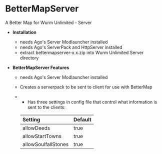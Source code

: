 # BetterMapServer
A Better Map for Wurm Unlimited - Server

- **Installation**
  - needs Ago's Server Modlauncher installed
  - needs Ago's ServerPack and HttpServer installed
  - extract bettermapserver-x.x.zip into Wurm Unlimited Server directory

- **BetterMapServer Features**
  - needs Ago's Server Modlauncher installed
  - Creates a serverpack to be sent to client for use with BetterMap
  - - Has three settings in config file that control what information is sent to the clients:

    | Setting | Default |
    | :--- | :--- |
    | allowDeeds | true |
    | allowStartTowns | true |
    | allowSoulfallStones| true |

